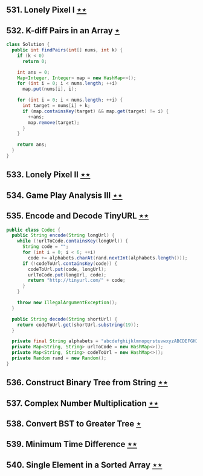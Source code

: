 ## 531. Lonely Pixel I [$\star\star$](https://leetcode.com/problems/lonely-pixel-i)

## 532. K-diff Pairs in an Array [$\star$](https://leetcode.com/problems/k-diff-pairs-in-an-array)

```java
class Solution {
  public int findPairs(int[] nums, int k) {
    if (k < 0)
      return 0;

    int ans = 0;
    Map<Integer, Integer> map = new HashMap<>();
    for (int i = 0; i < nums.length; ++i)
      map.put(nums[i], i);

    for (int i = 0; i < nums.length; ++i) {
      int target = nums[i] + k;
      if (map.containsKey(target) && map.get(target) != i) {
        ++ans;
        map.remove(target);
      }
    }

    return ans;
  }
}
```

## 533. Lonely Pixel II [$\star\star$](https://leetcode.com/problems/lonely-pixel-ii)

## 534. Game Play Analysis III [$\star\star$](https://leetcode.com/problems/game-play-analysis-iii)

## 535. Encode and Decode TinyURL [$\star\star$](https://leetcode.com/problems/encode-and-decode-tinyurl)

```java
public class Codec {
  public String encode(String longUrl) {
    while (!urlToCode.containsKey(longUrl)) {
      String code = "";
      for (int i = 0; i < 6; ++i)
        code += alphabets.charAt(rand.nextInt(alphabets.length()));
      if (!codeToUrl.containsKey(code)) {
        codeToUrl.put(code, longUrl);
        urlToCode.put(longUrl, code);
        return "http://tinyurl.com/" + code;
      }
    }

    throw new IllegalArgumentException();
  }

  public String decode(String shortUrl) {
    return codeToUrl.get(shortUrl.substring(19));
  }

  private final String alphabets = "abcdefghijklmnopqrstuvwxyzABCDEFGHIJKLMNOPQRSTUVWXYZ0123456789";
  private Map<String, String> urlToCode = new HashMap<>();
  private Map<String, String> codeToUrl = new HashMap<>();
  private Random rand = new Random();
}
```

## 536. Construct Binary Tree from String [$\star\star$](https://leetcode.com/problems/construct-binary-tree-from-string)

## 537. Complex Number Multiplication [$\star\star$](https://leetcode.com/problems/complex-number-multiplication)

## 538. Convert BST to Greater Tree [$\star$](https://leetcode.com/problems/convert-bst-to-greater-tree)

## 539. Minimum Time Difference [$\star\star$](https://leetcode.com/problems/minimum-time-difference)

## 540. Single Element in a Sorted Array [$\star\star$](https://leetcode.com/problems/single-element-in-a-sorted-array)
